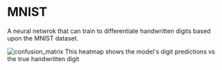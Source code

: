# MNIST

A neural netwrok that can train to differentiate handwritten digits based upon the MNIST dataset.

![confusion_matrix](https://user-images.githubusercontent.com/6556769/157459418-96e34a59-4130-496f-9edd-7d665ba56a9f.png)
This heatmap shows the model's digit predictions vs the true handwritten digit
